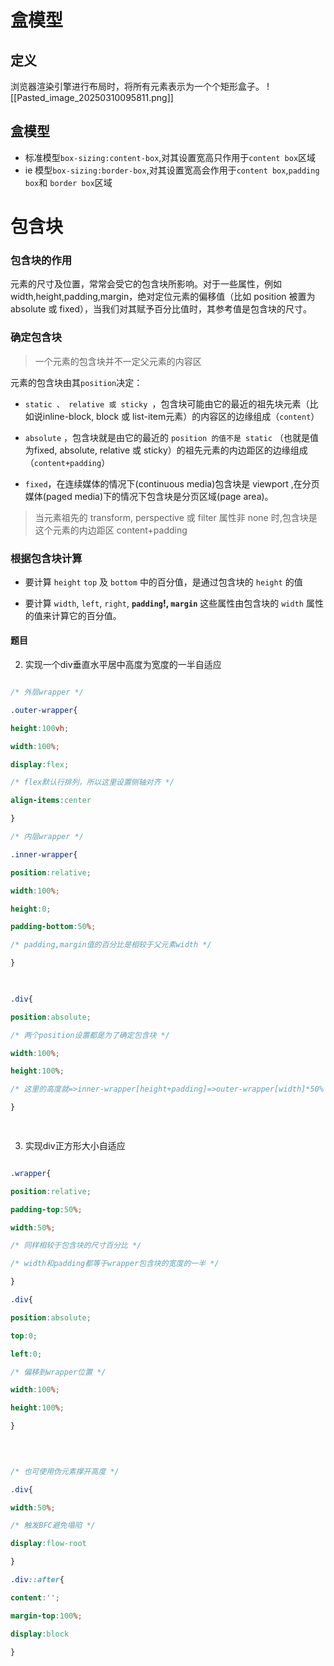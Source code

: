 # 盒模型
## 定义
浏览器渲染引擎进行布局时，将所有元素表示为一个个矩形盒子。
![[Pasted_image_20250310095811.png]]

## 盒模型
- 标准模型`box-sizing:content-box`,对其设置宽高只作用于`content box`区域
- ie 模型`box-sizing:border-box`,对其设置宽高会作用于`content box`,`padding box`和 `border box`区域

# 包含块

### 包含块的作用

元素的尺寸及位置，常常会受它的包含块所影响。对于一些属性，例如 width,height,padding,margin，绝对定位元素的偏移值（比如 position 被置为 absolute 或 fixed），当我们对其赋予百分比值时，其参考值是包含块的尺寸。

### 确定包含块

> 一个元素的包含块并不一定父元素的内容区

元素的包含块由其`position`决定：

- `static 、 relative 或 sticky `，包含块可能由它的最近的祖先块元素（比如说inline-block, block 或 list-item元素）的内容区的边缘组成（`content`）

- `absolute` ，包含块就是由它的最近的 `position 的值不是 static` （也就是值为fixed, absolute, relative 或 sticky）的祖先元素的内边距区的边缘组成（`content+padding`）

- `fixed`，在连续媒体的情况下(continuous media)包含块是 viewport ,在分页媒体(paged media)下的情况下包含块是分页区域(page area)。

>当元素祖先的 transform, perspective 或 filter 属性非 none 时,包含块是这个元素的内边距区 content+padding

### 根据包含块计算

- 要计算 `height` `top` 及 `bottom` 中的百分值，是通过包含块的 `height` 的值

- 要计算 `width`, `left`, `right`, **`padding`!, `margin`** 这些属性由包含块的 `width` 属性的值来计算它的百分值。
#### 题目
2. 实现一个div垂直水平居中高度为宽度的一半自适应
```css

/* 外层wrapper */

.outer-wrapper{

height:100vh;

width:100%;

display:flex;

/* flex默认行排列，所以这里设置侧轴对齐 */

align-items:center

}

/* 内层wrapper */

.inner-wrapper{

position:relative;

width:100%;

height:0;

padding-bottom:50%;

/* padding,margin值的百分比是相较于父元素width */

}

  

.div{

position:absolute;

/* 两个position设置都是为了确定包含块 */

width:100%;

height:100%;

/* 这里的高度就=>inner-wrapper[height+padding]=>outer-wrapper[width]*50% */

}

  

```

3. 实现div正方形大小自适应
```css

.wrapper{

position:relative;

padding-top:50%;

width:50%;

/* 同样相较于包含块的尺寸百分比 */

/* width和padding都等于wrapper包含块的宽度的一半 */

}

.div{

position:absolute;

top:0;

left:0;

/* 偏移到wrapper位置 */

width:100%;

height:100%;

}

  
  

/* 也可使用伪元素撑开高度 */

.div{

width:50%;

/* 触发BFC避免塌陷 */

display:flow-root

}

.div::after{

content:'';

margin-top:100%;

display:block

}

```